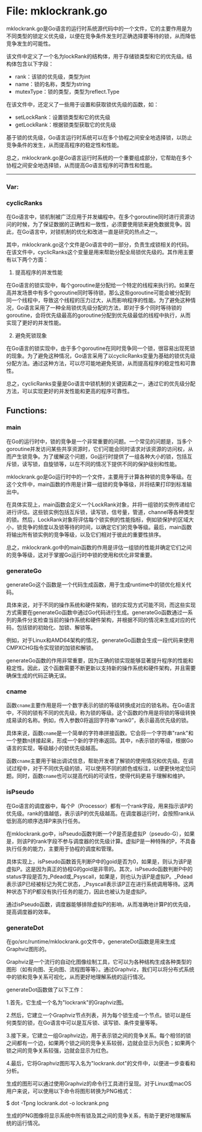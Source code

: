 # File: mklockrank.go

mklockrank.go是Go语言的运行时系统源代码中的一个文件，它的主要作用是为不同类型的锁定义优先级，以便在竞争条件发生时正确选择要等待的锁，从而降低竞争发生的可能性。

该文件中定义了一个名为lockRank的结构体，用于存储锁类型和它的优先级。结构体包含以下字段：

-   rank：该锁的优先级，类型为int
-   name：锁的名称，类型为string
-   mutexType：锁的类型，类型为reflect.Type

在该文件中，还定义了一些用于设置和获取锁优先级的函数，如：

-   setLockRank：设置锁类型和它的优先级
-   getLockRank：根据锁类型获取它的优先级

基于锁的优先级，Go语言运行时系统可以在多个协程之间安全地选择锁，以防止竞争条件的发生，从而提高程序的稳定性和性能。

总之，mklockrank.go是Go语言运行时系统的一个重要组成部分，它帮助在多个协程之间安全地选择锁，从而提高Go语言程序的可靠性和性能。




---

### Var:

### cyclicRanks

在Go语言中，锁机制被广泛应用于并发编程中。在多个goroutine同时进行资源访问的时候，为了保证数据的正确性和一致性，必须要使用锁来避免数据竞争。因此，在Go语言中，对锁机制的优化和改进一直是研究的热点之一。

其中，mklockrank.go这个文件是Go语言中的一部分，负责生成锁相关的代码。在该文件中，cyclicRanks这个变量是用来帮助分配全局锁优先级的。其作用主要有以下两个方面：

1. 提高程序的并发性能

在Go语言的锁实现中，每个goroutine是分配给一个特定的线程来执行的。如果在高并发场景中有多个goroutine同时等待锁，那么这些goroutine可能会被分配到同一个线程中，导致这个线程的压力过大，从而影响程序的性能。为了避免这种情况，Go语言采用了一种全局锁优先级分配的方法，即对于多个同时等待锁的goroutine，会将优先级最高的goroutine分配到优先级最低的线程中执行，从而实现了更好的并发性能。

2. 避免死锁现象

在Go语言的锁实现中，由于多个goroutine在同时竞争同一个锁，很容易出现死锁的现象。为了避免这种情况，Go语言采用了以cyclicRanks变量为基础的锁优先级分配方法。通过这种方法，可以尽可能地避免死锁，从而提高程序的稳定性和可靠性。

总之，cyclicRanks变量是Go语言中锁机制的关键因素之一，通过它的优先级分配方法，可以实现更好的并发性能和更高的程序可靠性。



## Functions:

### main

在Go的运行时中，锁的竞争是一个非常重要的问题。一个常见的问题是，当多个goroutine并发访问某些共享资源时，它们可能会同时请求对该资源的访问权，从而产生锁竞争。为了缓解这个问题，Go运行时提供了一组各种大小的锁，包括互斥锁，读写锁，自旋锁等，以在不同的情况下提供不同的保护级别和性能。

mklockrank.go是Go运行时中的一个文件，主要用于计算各种锁的竞争等级。在这个文件中，main函数的作用是计算一组锁的竞争等级，并将结果打印到标准输出中。

在具体实现上，main函数会定义一个LockRank对象，并将一组锁的实例传递给它进行评估。这些锁实例包括互斥锁，读写锁，信号量，管道，channel等各种类型的锁。然后，LockRank对象将评估每个锁实例的性能指标，例如锁保护的区域大小，锁竞争的频度以及锁等待的时间，以确定它们的竞争等级。最后，main函数将输出所有锁实例的竞争等级，以及它们相对于彼此的重要性排序。

总之，mklockrank.go中的main函数的作用是评估一组锁的性能并确定它们之间的竞争等级，这对于掌握Go运行时中锁的使用和优化非常重要。



### generateGo

generateGo这个函数是一个代码生成函数，用于生成runtime中的锁优化相关代码。

具体来说，对于不同的操作系统和硬件架构，锁的实现方式可能不同，而这些实现方式需要在generateGo函数中通过Go代码进行生成。generateGo函数通过一系列的条件分支检查当前的操作系统和硬件架构，并根据不同的情况来生成对应的代码，包括锁的初始化、加锁、解锁等。

例如，对于Linux和AMD64架构的情况，generateGo函数会生成一段代码来使用CMPXCHG指令实现锁的加锁和解锁。

generateGo函数的作用非常重要，因为正确的锁实现能够显著提升程序的性能和稳定性。因此，这个函数需要不断更新以支持新的操作系统和硬件架构，并且需要确保生成的代码正确无误。



### cname

函数`cname`主要作用是将一个数字表示的锁的等级转换成对应的锁名称。在Go语言中，不同的锁有不同的优先级，称为锁的等级。这个函数的作用是将锁的等级转换成易读的名称。例如，传入参数0将返回字符串“rank0”，表示最高优先级的锁。

具体来说，函数`cname`是一个简单的字符串拼接函数。它会将一个字符串"rank"和一个整数n拼接起来，形成一个新的字符串返回。其中，n表示锁的等级，根据Go语言的实现，等级越小的锁优先级越高。

函数`cname`主要用于输出调试信息，帮助开发者了解锁的使用情况和优先级。在调试过程中，对于不同优先级的锁，可以使用不同的颜色或标注，以便更快地定位问题。同时，函数`cname`也可以提高代码的可读性，使得代码更易于理解和维护。



### isPseudo

在Go语言的调度器中，每个P（Processor）都有一个rank字段，用来指示该P的优先级。rank的值越低，表示该P的优先级越高。在调度器运行时，会按照rank从低到高的顺序选择P来执行任务。

在mklockrank.go中，isPseudo函数判断一个P是否是虚拟P（pseudo-G），如果是，则该P的rank字段不参与调度器的优先级计算。虚拟P是一种特殊的P，不具备执行任务的能力，主要用于协程的调度和管理。

具体实现上，isPseudo函数首先判断P中的goid是否为0，如果是，则认为该P是虚拟P。这是因为真正的协程G的goid是非零的。其次，isPseudo函数判断P中的status字段是否为_Pdead或_Psyscall，如果是，则也认为该P是虚拟P。_Pdead表示该P已经被标记为死亡状态，_Psyscall表示该P正在进行系统调用等待。这两种状态下的P都没有执行任务的能力，因此也被认为是虚拟P。

通过isPseudo函数，调度器能够排除虚拟P的影响，从而准确地计算P的优先级，提高调度器的效率。



### generateDot

在go/src/runtime/mklockrank.go文件中，generateDot函数是用来生成Graphviz图形的。

Graphviz是一个流行的自动化图像绘制工具，它可以为各种结构生成各种类型的图形（如有向图、无向图、流程图等等）。通过Graphviz，我们可以将分布式系统中的锁和竞争关系可视化，从而更好地理解系统的运行情况。

generateDot函数做了以下工作：

1.首先，它生成一个名为"lockrank"的Graphviz图。

2.然后，它建立一个Graphviz节点列表，并为每个锁生成一个节点。锁可以是任何类型的锁，在Go语言中可以是互斥锁、读写锁、条件变量等等。

3.接下来，它建立一组Graphviz边，用于表示锁之间的竞争关系。每个相邻的锁之间都有一个边，如果两个锁之间的竞争关系较弱，边就会显示为灰色；如果两个锁之间的竞争关系较强，边就会显示为红色。

4.最后，它将Graphviz图形写入名为"lockrank.dot"的文件中，以便进一步查看和分析。

生成的图形可以通过使用Graphviz的命令行工具进行呈现。对于Linux或macOS用户来说，可以使用以下命令将图形转换为PNG格式：

$ dot -Tpng lockrank.dot -o lockrank.png

生成的PNG图像将显示系统中所有锁及其之间的竞争关系，有助于更好地理解系统的运行情况。



